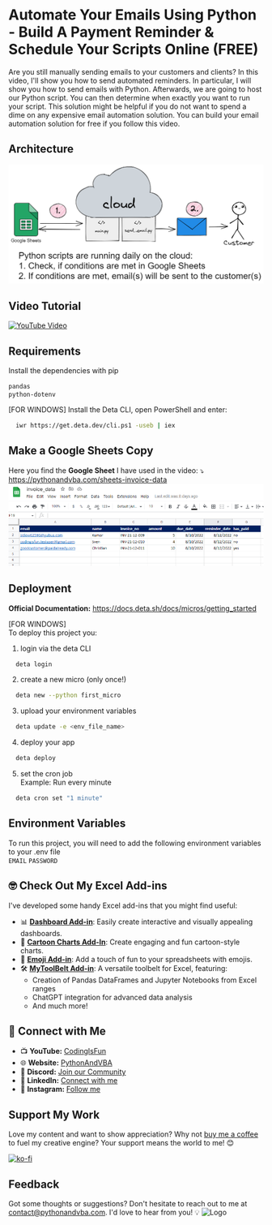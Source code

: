 # Automate Your Emails Using Python - Build A Payment Reminder & Schedule Your Scripts Online (FREE)

Are you still manually sending emails to your customers and clients? In this video, I'll show you how to send automated reminders. In particular, I will show you how to send emails with Python. Afterwards, we are going to host our Python script. You can then determine when exactly you want to run your script. This solution might be helpful if you do not want to spend a dime on any expensive email automation solution. You can build your email automation solution for free if you follow this video.


## Architecture
![Architecture](./Architecture.png?raw=true "Architecture")


## Video Tutorial
[![YouTube Video](https://img.youtube.com/vi/OLrC4J2-pvk/0.jpg)](https://youtu.be/OLrC4J2-pvk)


## Requirements
Install the dependencies with pip
```
pandas
python-dotenv
```
[FOR WINDOWS]
Install the Deta CLI, open PowerShell and enter:
```bash
  iwr https://get.deta.dev/cli.ps1 -useb | iex
```

## Make a Google Sheets Copy
Here you find the **Google Sheet** I have used in the video: ⤵ <br/>
https://pythonandvba.com/sheets-invoice-data <br/>
![Google Sheets](/google_sheets_invoice_data.png?raw=true "Google Sheets")

## Deployment
**Official Documentation:** https://docs.deta.sh/docs/micros/getting_started <br/>

[FOR WINDOWS] <br/>
To deploy this project you:
1) login via the deta CLI
```bash
  deta login
```
2) create a new micro (only once!)
```bash
  deta new --python first_micro
```
3) upload your environment variables
```bash
  deta update -e <env_file_name>
```
4) deploy your app
```bash
  deta deploy
```
5) set the cron job <br/>
Example: Run every minute
```bash
  deta cron set "1 minute"
```

## Environment Variables
To run this project, you will need to add the following environment variables to your .env file <br/>
`EMAIL`
`PASSWORD`




## 🤓 Check Out My Excel Add-ins
I've developed some handy Excel add-ins that you might find useful:

- 📊 **[Dashboard Add-in](https://pythonandvba.com/grafly)**: Easily create interactive and visually appealing dashboards.
- 🎨 **[Cartoon Charts Add-In](https://pythonandvba.com/cuteplots)**: Create engaging and fun cartoon-style charts.
- 🤪 **[Emoji Add-in](https://pythonandvba.com/emojify)**: Add a touch of fun to your spreadsheets with emojis.
- 🛠️ **[MyToolBelt Add-in](https://pythonandvba.com/mytoolbelt)**: A versatile toolbelt for Excel, featuring:
  - Creation of Pandas DataFrames and Jupyter Notebooks from Excel ranges
  - ChatGPT integration for advanced data analysis
  - And much more!



## 🤝 Connect with Me
- 📺 **YouTube:** [CodingIsFun](https://youtube.com/c/CodingIsFun)
- 🌐 **Website:** [PythonAndVBA](https://pythonandvba.com)
- 💬 **Discord:** [Join our Community](https://pythonandvba.com/discord)
- 💼 **LinkedIn:** [Connect with me](https://www.linkedin.com/in/sven-bosau/)
- 📸 **Instagram:** [Follow me](https://www.instagram.com/codingisfun_official/)

## Support My Work
Love my content and want to show appreciation? Why not [buy me a coffee](https://pythonandvba.com/coffee-donation) to fuel my creative engine? Your support means the world to me! 😊

[![ko-fi](https://ko-fi.com/img/githubbutton_sm.svg)](https://pythonandvba.com/coffee-donation)

## Feedback
Got some thoughts or suggestions? Don't hesitate to reach out to me at contact@pythonandvba.com. I'd love to hear from you! 💡
![Logo](https://www.pythonandvba.com/banner-img)
